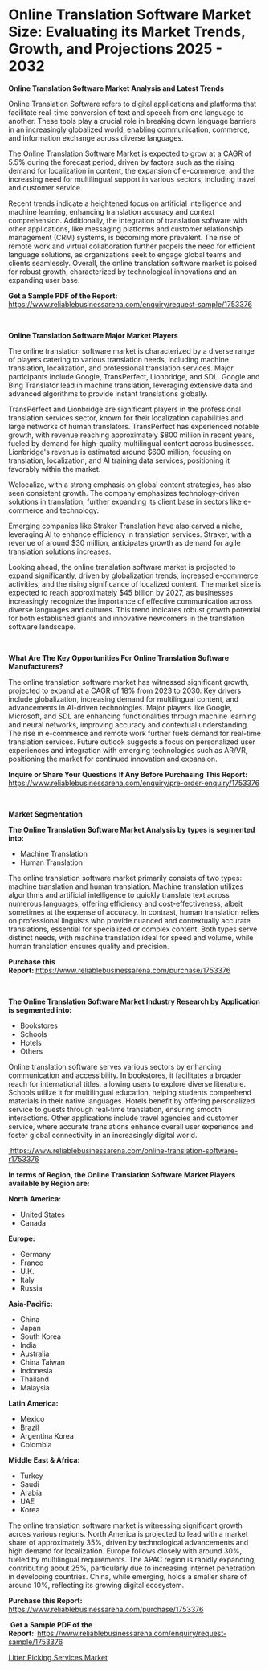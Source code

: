 <p><h1>Online Translation Software Market Size: Evaluating its Market Trends, Growth, and Projections 2025 - 2032</h1></p><p><strong>Online Translation Software Market Analysis and Latest Trends</strong></p>
<p><p>Online Translation Software refers to digital applications and platforms that facilitate real-time conversion of text and speech from one language to another. These tools play a crucial role in breaking down language barriers in an increasingly globalized world, enabling communication, commerce, and information exchange across diverse languages. </p><p>The Online Translation Software Market is expected to grow at a CAGR of 5.5% during the forecast period, driven by factors such as the rising demand for localization in content, the expansion of e-commerce, and the increasing need for multilingual support in various sectors, including travel and customer service. </p><p>Recent trends indicate a heightened focus on artificial intelligence and machine learning, enhancing translation accuracy and context comprehension. Additionally, the integration of translation software with other applications, like messaging platforms and customer relationship management (CRM) systems, is becoming more prevalent. The rise of remote work and virtual collaboration further propels the need for efficient language solutions, as organizations seek to engage global teams and clients seamlessly. Overall, the online translation software market is poised for robust growth, characterized by technological innovations and an expanding user base.</p></p>
<p><strong>Get a Sample PDF of the Report:&nbsp;</strong> <a href="https://www.reliablebusinessarena.com/enquiry/request-sample/1753376?utm_campaign=2112&utm_medium=2&utm_source=Github&utm_content=ia&utm_term=09032025&utm_id=online-translation-software">https://www.reliablebusinessarena.com/enquiry/request-sample/1753376</a></p>
<p>&nbsp;</p>
<p><strong>Online Translation Software Major Market Players</strong></p>
<p><p>The online translation software market is characterized by a diverse range of players catering to various translation needs, including machine translation, localization, and professional translation services. Major participants include Google, TransPerfect, Lionbridge, and SDL. Google and Bing Translator lead in machine translation, leveraging extensive data and advanced algorithms to provide instant translations globally.</p><p>TransPerfect and Lionbridge are significant players in the professional translation services sector, known for their localization capabilities and large networks of human translators. TransPerfect has experienced notable growth, with revenue reaching approximately $800 million in recent years, fueled by demand for high-quality multilingual content across businesses. Lionbridge's revenue is estimated around $600 million, focusing on translation, localization, and AI training data services, positioning it favorably within the market.</p><p>Welocalize, with a strong emphasis on global content strategies, has also seen consistent growth. The company emphasizes technology-driven solutions in translation, further expanding its client base in sectors like e-commerce and technology.</p><p>Emerging companies like Straker Translation have also carved a niche, leveraging AI to enhance efficiency in translation services. Straker, with a revenue of around $30 million, anticipates growth as demand for agile translation solutions increases.</p><p>Looking ahead, the online translation software market is projected to expand significantly, driven by globalization trends, increased e-commerce activities, and the rising significance of localized content. The market size is expected to reach approximately $45 billion by 2027, as businesses increasingly recognize the importance of effective communication across diverse languages and cultures. This trend indicates robust growth potential for both established giants and innovative newcomers in the translation software landscape.</p></p>
<p>&nbsp;</p>
<p><strong>What Are The Key Opportunities For Online Translation Software Manufacturers?</strong></p>
<p><p>The online translation software market has witnessed significant growth, projected to expand at a CAGR of 18% from 2023 to 2030. Key drivers include globalization, increasing demand for multilingual content, and advancements in AI-driven technologies. Major players like Google, Microsoft, and SDL are enhancing functionalities through machine learning and neural networks, improving accuracy and contextual understanding. The rise in e-commerce and remote work further fuels demand for real-time translation services. Future outlook suggests a focus on personalized user experiences and integration with emerging technologies such as AR/VR, positioning the market for continued innovation and expansion.</p></p>
<p><strong>Inquire or Share Your Questions If Any Before Purchasing This Report:</strong> <a href="https://www.reliablebusinessarena.com/enquiry/pre-order-enquiry/1753376?utm_campaign=2112&utm_medium=2&utm_source=Github&utm_content=ia&utm_term=09032025&utm_id=online-translation-software">https://www.reliablebusinessarena.com/enquiry/pre-order-enquiry/1753376</a></p>
<p>&nbsp;</p>
<p><strong>Market Segmentation</strong></p>
<p><strong>The Online Translation Software Market Analysis by types is segmented into:</strong></p>
<p><ul><li>Machine Translation</li><li>Human Translation</li></ul></p>
<p><p>The online translation software market primarily consists of two types: machine translation and human translation. Machine translation utilizes algorithms and artificial intelligence to quickly translate text across numerous languages, offering efficiency and cost-effectiveness, albeit sometimes at the expense of accuracy. In contrast, human translation relies on professional linguists who provide nuanced and contextually accurate translations, essential for specialized or complex content. Both types serve distinct needs, with machine translation ideal for speed and volume, while human translation ensures quality and precision.</p></p>
<p><strong>Purchase this Report:&nbsp;</strong><a href="https://www.reliablebusinessarena.com/purchase/1753376?utm_campaign=2112&utm_medium=2&utm_source=Github&utm_content=ia&utm_term=09032025&utm_id=online-translation-software">https://www.reliablebusinessarena.com/purchase/1753376</a></p>
<p>&nbsp;</p>
<p><strong>The Online Translation Software Market Industry Research by Application is segmented into:</strong></p>
<p><ul><li>Bookstores</li><li>Schools</li><li>Hotels</li><li>Others</li></ul></p>
<p><p>Online translation software serves various sectors by enhancing communication and accessibility. In bookstores, it facilitates a broader reach for international titles, allowing users to explore diverse literature. Schools utilize it for multilingual education, helping students comprehend materials in their native languages. Hotels benefit by offering personalized service to guests through real-time translation, ensuring smooth interactions. Other applications include travel agencies and customer service, where accurate translations enhance overall user experience and foster global connectivity in an increasingly digital world.</p></p>
<p><a href="https://www.reliablebusinessarena.com/online-translation-software-r1753376?utm_campaign=2112&utm_medium=2&utm_source=Github&utm_content=ia&utm_term=09032025&utm_id=online-translation-software">&nbsp;https://www.reliablebusinessarena.com/online-translation-software-r1753376</a></p>
<p><strong>In terms of Region, the Online Translation Software Market Players available by Region are:</strong></p>
<p>
    <p> <strong> North America: </strong>
        <ul>
            <li>United States</li>
            <li>Canada</li>
        </ul>
        </p> 
    <p> <strong> Europe: </strong>
        <ul>
            <li>Germany</li>
            <li>France</li>
            <li>U.K.</li>
            <li>Italy</li>
            <li>Russia</li>
        </ul>
        </p> 
    <p> <strong> Asia-Pacific: </strong>
        <ul>
            <li>China</li>
            <li>Japan</li>
            <li>South Korea</li>
            <li>India</li>
            <li>Australia</li>
            <li>China Taiwan</li>
            <li>Indonesia</li>
            <li>Thailand</li>
            <li>Malaysia</li>
        </ul>
        </p> 
    <p> <strong> Latin America: </strong>
        <ul>
            <li>Mexico</li>
            <li>Brazil</li>
            <li>Argentina Korea</li>
            <li>Colombia</li>
        </ul>
        </p> 
    <p> <strong> Middle East & Africa: </strong>
        <ul>
            <li>Turkey</li>
            <li>Saudi</li>
            <li>Arabia</li>
            <li>UAE</li>
            <li>Korea</li>
        </ul>
    </p>
    </p>
<p><p>The online translation software market is witnessing significant growth across various regions. North America is projected to lead with a market share of approximately 35%, driven by technological advancements and high demand for localization. Europe follows closely with around 30%, fueled by multilingual requirements. The APAC region is rapidly expanding, contributing about 25%, particularly due to increasing internet penetration in developing countries. China, while emerging, holds a smaller share of around 10%, reflecting its growing digital ecosystem.</p></p>
<p><strong>Purchase this Report: </strong><a href="https://www.reliablebusinessarena.com/purchase/1753376?utm_campaign=2112&utm_medium=2&utm_source=Github&utm_content=ia&utm_term=09032025&utm_id=online-translation-software">https://www.reliablebusinessarena.com/purchase/1753376</a></p>
<p>&nbsp;<strong>Get a Sample PDF of the Report:&nbsp;&nbsp;</strong><a href="https://www.reliablebusinessarena.com/enquiry/request-sample/1753376?utm_campaign=2112&utm_medium=2&utm_source=Github&utm_content=ia&utm_term=09032025&utm_id=online-translation-software">https://www.reliablebusinessarena.com/enquiry/request-sample/1753376</a></p>
<p><strong></strong></p>
<p><p><a href="https://github.com/AshikRahman991/Market-Research-Report-List-1/blob/main/litter-picking-services-market.md?utm_campaign=2112&utm_medium=2&utm_source=Github&utm_content=ia&utm_term=09032025&utm_id=online-translation-software">Litter Picking Services Market</a></p></p>